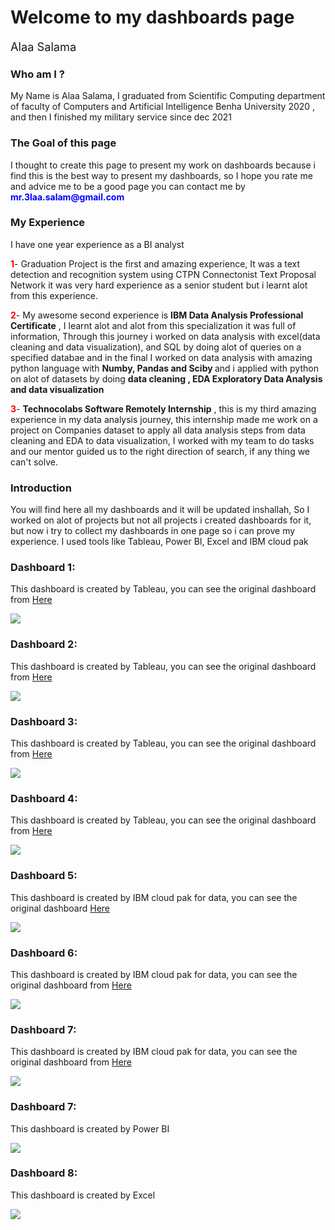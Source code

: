 <h1> Welcome to my dashboards page </h1>
<p style="font-size:130%;">Alaa Salama</p>

<h3>Who am I ?</h3>
<p>My Name is Alaa Salama, I graduated from Scientific Computing department of faculty of Computers and Artificial Intelligence Benha University 2020 , and then I finished my military service since dec 2021 </p>


<h3>The Goal of this page</h3>
<p>I thought to create this page to present my work on dashboards because i find this is the best way to present my dashboards, so I hope you rate me and advice me to be a good page you can contact me by <b style='color:blue'>mr.3laa.salam@gmail.com</b></p>



<h3>My Experience</h3>
<p>I have one year experience as a BI analyst </p>

<p><b style='color:red'>1</b>- Graduation Project is the first and amazing experience, It was a text detection and recognition system using CTPN Connectonist Text Proposal Network it was very hard experience as a senior student but i learnt alot from this experience.</p>

<p>
  <b style='color:red'>2</b>- My awesome second experience is 
  <b>IBM Data Analysis Professional Certificate</b> , I learnt alot and alot from this specialization it was full of information, Through this journey i worked on data analysis with excel(data cleaning and data visualization), and SQL by doing alot of queries on a specified databae and in the final I worked on data analysis with amazing python language with <b>Numby, Pandas and Sciby </b> and i applied with python on alot of datasets by doing <b>data cleaning , EDA Exploratory Data Analysis and data visualization </b> 
</p>
  
<p><b style='color:red'>3</b>- <b>Technocolabs Software Remotely Internship</b> , this is my third amazing experience in my data analysis journey, this internship made me work on a project on Companies dataset to apply all data analysis steps from data cleaning and EDA to data visualization, I worked with my team to do tasks and our mentor guided us to the right direction of search, if any thing we can't solve.</p>  
  

<h3>Introduction</h3>
<p>You will find here all my dashboards and it will be updated inshallah, So I worked on alot of projects but not all projects i created dashboards for it, but now i try to collect my dashboards in one page so i can prove my experience. I used tools like Tableau, Power BI, Excel and IBM cloud pak</p>


<h3 >Dashboard 1:</h3>
<p>This dashboard is created by Tableau, you can see the original dashboard from <a href='https://public.tableau.com/app/profile/alaa.salama/viz/ClimateandPopulationChange/ClimateandPopulationChange'>Here</a></p>
<img src='Population - ClimateChange.PNG'>


<h3 >Dashboard 2:</h3>
<p>This dashboard is created by Tableau, you can see the original dashboard from <a href='https://public.tableau.com/app/profile/alaa.salama/viz/ClimateandPopulationChange/ClimateandPopulationChange'>Here</a></p>
<img src='AgricultureLand - ClimateChange.PNG'>


<h3 >Dashboard 3:</h3>
<p>This dashboard is created by Tableau, you can see the original dashboard from <a href='https://public.tableau.com/app/profile/alaa.salama/viz/ClimateandPopulationChange/ClimateandPopulationChange'>Here</a></p>
<img src='Co2 - ClimateChange.PNG'>


<h3 >Dashboard 4:</h3>
<p>This dashboard is created by Tableau, you can see the original dashboard from <a href='https://public.tableau.com/app/profile/alaa.salama/viz/ClimateandPopulationChange/ClimateandPopulationChange'>Here</a></p>
<img src='UrbanPopulation - ClimateChange.PNG'>


<h3 >Dashboard 5:</h3>
<p>This dashboard is created by IBM cloud pak for data, you can see the original dashboard <a href='https://eu-gb.dataplatform.cloud.ibm.com/dashboards/fe727237-e62c-4695-a052-3f0ea7f66ccc/view/7238f20b33e86d9f44c9eee4079d7a037963715bbabb8051808c7b495b647997a93b41c0c82f425cdf445030f7bf1b59ce'>Here</a></p>
<img src='Current Technologies.PNG'>


<h3 >Dashboard 6:</h3>
<p>This dashboard is created by IBM cloud pak for data, you can see the original dashboard from <a href='https://eu-gb.dataplatform.cloud.ibm.com/dashboards/4194f97c-f364-4c0c-83a7-202f1afa6637/view/5465fd786fb02dca68d7c4e4079d7a037963715bbabb8051808c7b495b647997a93b41c0c82f425cdf445030f7bf1b59ce'>Here</a></p>
<img src='Demographics.PNG'>


<h3 >Dashboard 7:</h3>
<p>This dashboard is created by IBM cloud pak for data, you can see the original dashboard from <a href='https://eu-gb.dataplatform.cloud.ibm.com/dashboards/2d1757dc-4863-4252-9883-8ab87e9b7a84/view/0104a1081eb46cf77ed7b1e4079d7a037963715bbabb8051808c7b495b647997a93b41c0c82f425cdf445030f7bf1b59ce'>Here</a></p>
<img src='Future Technologies.PNG'>


<h3 >Dashboard 7:</h3>
<p>This dashboard is created by Power BI</p>
<img src='TechSales-Orion360.PNG'>


<h3 >Dashboard 8:</h3>
<p>This dashboard is created by Excel</p>
<img src='Excel Project.PNG'>










